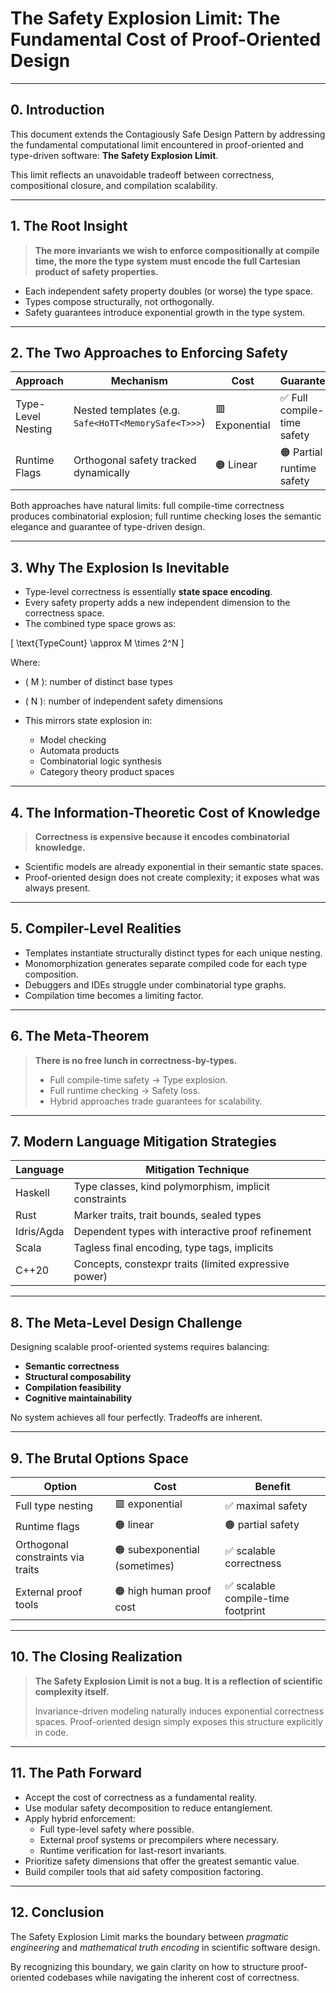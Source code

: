 # The Safety Explosion Limit: The Fundamental Cost of Proof-Oriented Design

---

## 0. Introduction

This document extends the Contagiously Safe Design Pattern by addressing the fundamental computational limit encountered in proof-oriented and type-driven software: **The Safety Explosion Limit**.

This limit reflects an unavoidable tradeoff between correctness, compositional closure, and compilation scalability.

---

## 1. The Root Insight

> **The more invariants we wish to enforce compositionally at compile time, the more the type system must encode the full Cartesian product of safety properties.**

- Each independent safety property doubles (or worse) the type space.
- Types compose structurally, not orthogonally.
- Safety guarantees introduce exponential growth in the type system.

---

## 2. The Two Approaches to Enforcing Safety

| Approach | Mechanism | Cost | Guarantee |
| -------- | --------- | ---- | ---------- |
| Type-Level Nesting | Nested templates (e.g. `Safe<HoTT<MemorySafe<T>>>`) | 🟥 Exponential | ✅ Full compile-time safety |
| Runtime Flags | Orthogonal safety tracked dynamically | 🟠 Linear | 🟠 Partial runtime safety |

Both approaches have natural limits: full compile-time correctness produces combinatorial explosion; full runtime checking loses the semantic elegance and guarantee of type-driven design.

---

## 3. Why The Explosion Is Inevitable

- Type-level correctness is essentially **state space encoding**.
- Every safety property adds a new independent dimension to the correctness space.
- The combined type space grows as:

\[ \text{TypeCount} \approx M \times 2^N \]

Where:
- \( M \): number of distinct base types
- \( N \): number of independent safety dimensions

- This mirrors state explosion in:
  - Model checking
  - Automata products
  - Combinatorial logic synthesis
  - Category theory product spaces

---

## 4. The Information-Theoretic Cost of Knowledge

> **Correctness is expensive because it encodes combinatorial knowledge.**

- Scientific models are already exponential in their semantic state spaces.
- Proof-oriented design does not create complexity; it exposes what was always present.

---

## 5. Compiler-Level Realities

- Templates instantiate structurally distinct types for each unique nesting.
- Monomorphization generates separate compiled code for each type composition.
- Debuggers and IDEs struggle under combinatorial type graphs.
- Compilation time becomes a limiting factor.

---

## 6. The Meta-Theorem

> **There is no free lunch in correctness-by-types.**
>
> - Full compile-time safety → Type explosion.
> - Full runtime checking → Safety loss.
> - Hybrid approaches trade guarantees for scalability.

---

## 7. Modern Language Mitigation Strategies

| Language | Mitigation Technique |
| -------- | ------------------- |
| Haskell | Type classes, kind polymorphism, implicit constraints |
| Rust | Marker traits, trait bounds, sealed types |
| Idris/Agda | Dependent types with interactive proof refinement |
| Scala | Tagless final encoding, type tags, implicits |
| C++20 | Concepts, constexpr traits (limited expressive power) |

---

## 8. The Meta-Level Design Challenge

Designing scalable proof-oriented systems requires balancing:

- **Semantic correctness**
- **Structural composability**
- **Compilation feasibility**
- **Cognitive maintainability**

No system achieves all four perfectly. Tradeoffs are inherent.

---

## 9. The Brutal Options Space

| Option | Cost | Benefit |
| ------ | ---- | ------- |
| Full type nesting | 🟥 exponential | ✅ maximal safety |
| Runtime flags | 🟠 linear | 🟠 partial safety |
| Orthogonal constraints via traits | 🟠 subexponential (sometimes) | ✅ scalable correctness |
| External proof tools | 🟠 high human proof cost | ✅ scalable compile-time footprint |

---

## 10. The Closing Realization

> **The Safety Explosion Limit is not a bug. It is a reflection of scientific complexity itself.**
>
> Invariance-driven modeling naturally induces exponential correctness spaces. Proof-oriented design simply exposes this structure explicitly in code.


---

## 11. The Path Forward

- Accept the cost of correctness as a fundamental reality.
- Use modular safety decomposition to reduce entanglement.
- Apply hybrid enforcement:
  - Full type-level safety where possible.
  - External proof systems or precompilers where necessary.
  - Runtime verification for last-resort invariants.
- Prioritize safety dimensions that offer the greatest semantic value.
- Build compiler tools that aid safety composition factoring.

---

## 12. Conclusion

The Safety Explosion Limit marks the boundary between *pragmatic engineering* and *mathematical truth encoding* in scientific software design.

By recognizing this boundary, we gain clarity on how to structure proof-oriented codebases while navigating the inherent cost of correctness.

